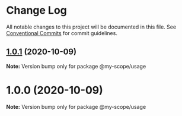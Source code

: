 # Change Log

All notable changes to this project will be documented in this file.
See [Conventional Commits](https://conventionalcommits.org) for commit guidelines.

<a name="1.0.1"></a>
## [1.0.1](https://github.com/Grants52/lerna-conventional-commits/compare/@my-scope/usage@1.0.0...@my-scope/usage@1.0.1) (2020-10-09)




**Note:** Version bump only for package @my-scope/usage

<a name="1.0.0"></a>
# 1.0.0 (2020-10-09)




**Note:** Version bump only for package @my-scope/usage
